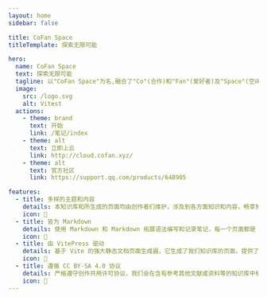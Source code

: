 ```yaml
---
layout: home
sidebar: false

title: CoFan Space
titleTemplate: 探索无限可能

hero:
  name: CoFan Space
  text: 探索无限可能
  tagline: 以"CoFan Space"为名,融合了"Co"(合作)和"Fan"(爱好者)及"Space"(空间),为数码爱好者提供协作与共享的平台。
  image:
    src: /logo.svg
    alt: Vitest
  actions:
    - theme: brand
      text: 开始
      link: /笔记/index
    - theme: alt
      text: 立即上云
      link: http://cloud.cofan.xyz/
    - theme: alt
      text: 官方社区
      link: https://support.qq.com/products/648905

features:
  - title: 多样的主题和内容
    details: 本知识库和所生成的页面均由创作者们维护，涉及到各方面知识和内容，畅享知识库海洋。
    icon: 🌈
  - title: 皆为 Markdown
    details: 使用 Markdown 和 Markdown 拓展语法编写和记录笔记，每一个页面都是 Markdown 文件。
    icon: 📃
  - title: 由 VitePress 驱动
    details: 基于 Vite 的强大静态文档页面生成器，它生成了我们知识库的页面，提供了简单易用的主题和工具。
    icon: 🚀
  - title: 遵循 CC BY-SA 4.0 协议
    details: 严格遵守创作共用许可协议，我们会在含有参考其他文献或资料等的知识库中标注作者/来源等。
    icon: 📖
---
```


<HomePage />
